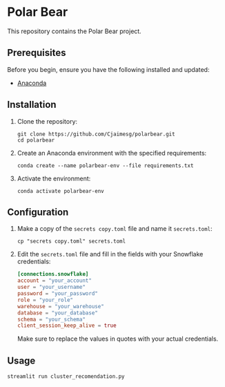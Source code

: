 # Polar Bear

This repository contains the Polar Bear project.

## Prerequisites

Before you begin, ensure you have the following installed and updated:

- [Anaconda](https://www.anaconda.com/products/distribution)

## Installation

1. Clone the repository:
   ```
   git clone https://github.com/Cjaimesg/polarbear.git
   cd polarbear
   ```

2. Create an Anaconda environment with the specified requirements:
   ```
   conda create --name polarbear-env --file requirements.txt
   ```

3. Activate the environment:
   ```
   conda activate polarbear-env
   ```

## Configuration

1. Make a copy of the `secrets copy.toml` file and name it `secrets.toml`:
   ```
   cp "secrets copy.toml" secrets.toml
   ```

2. Edit the `secrets.toml` file and fill in the fields with your Snowflake credentials:

   ```toml
   [connections.snowflake]
   account = "your_account"
   user = "your_username"
   password = "your_password"
   role = "your_role"
   warehouse = "your_warehouse"
   database = "your_database"
   schema = "your_schema"
   client_session_keep_alive = true
   ```

   Make sure to replace the values in quotes with your actual credentials.

## Usage
   ```
   streamlit run cluster_recomendation.py
   ```

